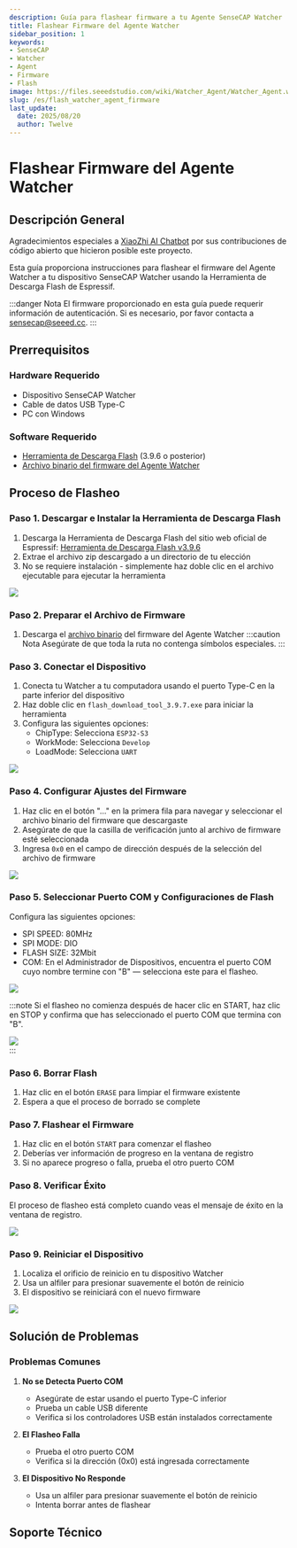 ```yaml
---
description: Guía para flashear firmware a tu Agente SenseCAP Watcher
title: Flashear Firmware del Agente Watcher
sidebar_position: 1
keywords:
- SenseCAP
- Watcher
- Agent
- Firmware
- Flash
image: https://files.seeedstudio.com/wiki/Watcher_Agent/Watcher_Agent.webp
slug: /es/flash_watcher_agent_firmware
last_update:
  date: 2025/08/20
  author: Twelve
---
```


# Flashear Firmware del Agente Watcher

## Descripción General

Agradecimientos especiales a [XiaoZhi AI Chatbot](https://github.com/78/xiaozhi-esp32) por sus contribuciones de código abierto que hicieron posible este proyecto.

Esta guía proporciona instrucciones para flashear el firmware del Agente Watcher a tu dispositivo SenseCAP Watcher usando la Herramienta de Descarga Flash de Espressif.

:::danger Nota
El firmware proporcionado en esta guía puede requerir información de autenticación. Si es necesario, por favor contacta a [sensecap@seeed.cc](mailto:sensecap@seeed.cc).
:::

## Prerrequisitos

### Hardware Requerido

- Dispositivo SenseCAP Watcher
- Cable de datos USB Type-C
- PC con Windows

### Software Requerido

- [Herramienta de Descarga Flash](https://www.espressif.com/sites/default/files/tools/flash_download_tool_3.9.6.zip) (3.9.6 o posterior)
- [Archivo binario del firmware del Agente Watcher](https://files.seeedstudio.com/wiki/Watcher_Agent/firmware/watcher_agent_firmware.bin)

## Proceso de Flasheo

### Paso 1. Descargar e Instalar la Herramienta de Descarga Flash

1. Descarga la Herramienta de Descarga Flash del sitio web oficial de Espressif:
   [Herramienta de Descarga Flash v3.9.6](https://www.espressif.com/sites/default/files/tools/flash_download_tool_3.9.6.zip)
2. Extrae el archivo zip descargado a un directorio de tu elección
3. No se requiere instalación - simplemente haz doble clic en el archivo ejecutable para ejecutar la herramienta

<div style={{textAlign:'center'}}><img src="https://files.seeedstudio.com/wiki/Watcher_Agent/Flash/flash%20download%20tool.jpg" style={{width:500, height:'auto'}}/></div>

### Paso 2. Preparar el Archivo de Firmware

1. Descarga el [archivo binario](https://files.seeedstudio.com/wiki/Watcher_Agent/firmware/watcher_agent_firmware.bin) del firmware del Agente Watcher
:::caution Nota
Asegúrate de que toda la ruta no contenga símbolos especiales.
:::

### Paso 3. Conectar el Dispositivo

1. Conecta tu Watcher a tu computadora usando el puerto Type-C en la parte inferior del dispositivo
2. Haz doble clic en `flash_download_tool_3.9.7.exe` para iniciar la herramienta
3. Configura las siguientes opciones:
   - ChipType: Selecciona `ESP32-S3`
   - WorkMode: Selecciona `Develop`
   - LoadMode: Selecciona `UART`

<div style={{textAlign:'center'}}><img src="https://files.seeedstudio.com/wiki/Watcher_Agent/Flash/tools%20setting1.jpg" style={{width:300, height:'auto'}}/></div>

### Paso 4. Configurar Ajustes del Firmware

1. Haz clic en el botón "..." en la primera fila para navegar y seleccionar el archivo binario del firmware que descargaste
2. Asegúrate de que la casilla de verificación junto al archivo de firmware esté seleccionada
3. Ingresa `0x0` en el campo de dirección después de la selección del archivo de firmware

<div style={{textAlign:'center'}}><img src="https://files.seeedstudio.com/wiki/Watcher_Agent/Flash/tools%20setting2.jpg" style={{width:600, height:'auto'}}/></div>

### Paso 5. Seleccionar Puerto COM y Configuraciones de Flash

Configura las siguientes opciones:

- SPI SPEED: 80MHz
- SPI MODE: DIO
- FLASH SIZE: 32Mbit
- COM: En el Administrador de Dispositivos, encuentra el puerto COM cuyo nombre termine con "B" — selecciona este para el flasheo.

<div style={{textAlign:'center'}}><img src="https://files.seeedstudio.com/wiki/Watcher_Agent/Flash/tools%20setting4.jpg" style={{width:500, height:'auto'}}/></div>

:::note
Si el flasheo no comienza después de hacer clic en START, haz clic en STOP y confirma que has seleccionado el puerto COM que termina con "B".
<div style={{textAlign:'center'}}><img src="https://files.seeedstudio.com/wiki/Watcher_Agent/Flash/tools%20setting3.jpg" style={{width:500, height:'auto'}}/></div>
:::

### Paso 6. Borrar Flash

1. Haz clic en el botón `ERASE` para limpiar el firmware existente
2. Espera a que el proceso de borrado se complete

### Paso 7. Flashear el Firmware

1. Haz clic en el botón `START` para comenzar el flasheo
2. Deberías ver información de progreso en la ventana de registro
3. Si no aparece progreso o falla, prueba el otro puerto COM

### Paso 8. Verificar Éxito

El proceso de flasheo está completo cuando veas el mensaje de éxito en la ventana de registro.

<div style={{textAlign:'center'}}><img src="https://files.seeedstudio.com/wiki/Watcher_Agent/Flash/finish1.jpg" style={{width:300, height:'auto'}}/></div>

### Paso 9. Reiniciar el Dispositivo

1. Localiza el orificio de reinicio en tu dispositivo Watcher
2. Usa un alfiler para presionar suavemente el botón de reinicio
3. El dispositivo se reiniciará con el nuevo firmware

<div style={{textAlign:'center'}}><img src="https://files.seeedstudio.com/wiki/Watcher_Agent/Flash/finish2.jpg" style={{width:500, height:'auto'}}/></div>

## Solución de Problemas

### Problemas Comunes

1. **No se Detecta Puerto COM**
   - Asegúrate de estar usando el puerto Type-C inferior
   - Prueba un cable USB diferente
   - Verifica si los controladores USB están instalados correctamente

2. **El Flasheo Falla**
   - Prueba el otro puerto COM
   - Verifica si la dirección (0x0) está ingresada correctamente

3. **El Dispositivo No Responde**
   - Usa un alfiler para presionar suavemente el botón de reinicio
   - Intenta borrar antes de flashear

## Soporte Técnico

<div class="button_tech_support_container">
<a href="https://discord.com/invite/QqMgVwHT3X" class="button_tech_support_sensecap"></a>
<a href="https://support.sensecapmx.com/portal/en/home" class="button_tech_support_sensecap3"></a>
</div>

<div class="button_tech_support_container">
<a href="mailto:support@sensecapmx.com" class="button_tech_support_sensecap2"></a>
<a href="https://github.com/Seeed-Studio/wiki-documents/discussions/69" class="button_discussion"></a>
</div>
